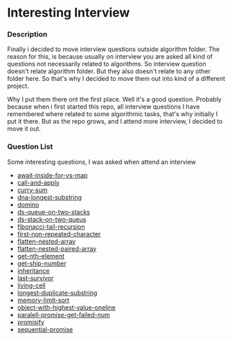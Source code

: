 # Interesting Interview


### Description

Finally i decided to move interview questions outside algorithm folder. The reason for this, is because usually on interview you are asked all kind of questions
not necessarily related to algorithms. So interview question doesn't relate algorithm folder. But they also doesn't relate to any other folder here. So that's why
I decided to move them out into kind of a different project.

Why I put them there ont the first place. Well it's a good question. Probably because when i first started this repo, all interview questions I have remembered
where related to some algorithmic tasks, that's why initially I put it there. But as the repo grows, and I attend more interview, I decided to move it out.

### Question List

Some interesting questions, I was asked when attend an interview

* [await-inside-for-vs-map](https://github.com/dgaydukov/how-to-become-a-senior-js-developer/blob/master/interview/js/await-inside-for-vs-map.js)
* [call-and-apply](https://github.com/dgaydukov/how-to-become-a-senior-js-developer/blob/master/interview/js/call-and-apply.js)
* [curry-sum](https://github.com/dgaydukov/how-to-become-a-senior-js-developer/blob/master/interview/js/curry-sum.js)
* [dna-longest-substring](https://github.com/dgaydukov/how-to-become-a-senior-js-developer/blob/master/interview/js/dna-longest-substring.js)
* [domino](https://github.com/dgaydukov/how-to-become-a-senior-js-developer/blob/master/interview/js/domino.js)
* [ds-queue-on-two-stacks](https://github.com/dgaydukov/how-to-become-a-senior-js-developer/blob/master/interview/js/ds-queue-on-two-stacks.js)
* [ds-stack-on-two-queus](https://github.com/dgaydukov/how-to-become-a-senior-js-developer/blob/master/interview/js/ds-stack-on-two-queus.js)
* [fibonacci-tail-recursion](https://github.com/dgaydukov/how-to-become-a-senior-js-developer/blob/master/interview/js/fibonacci-tail-recursion.js)
* [first-non-repeated-character](https://github.com/dgaydukov/how-to-become-a-senior-js-developer/blob/master/interview/js/first-non-repeated-character.js)
* [flatten-nested-array](https://github.com/dgaydukov/how-to-become-a-senior-js-developer/blob/master/interview/js/flatten-nested-array.js)
* [flatten-nested-paired-array](https://github.com/dgaydukov/how-to-become-a-senior-js-developer/blob/master/interview/js/flatten-nested-paired-array.js)
* [get-nth-element](https://github.com/dgaydukov/how-to-become-a-senior-js-developer/blob/master/interview/js/get-nth-element.js)
* [get-ship-number](https://github.com/dgaydukov/how-to-become-a-senior-js-developer/blob/master/interview/js/get-ship-number.js)
* [inheritance](https://github.com/dgaydukov/how-to-become-a-senior-js-developer/blob/master/interview/js/inheritance.js)
* [last-survivor](https://github.com/dgaydukov/how-to-become-a-senior-js-developer/blob/master/interview/js/last-survivor.js)
* [living-cell](https://github.com/dgaydukov/how-to-become-a-senior-js-developer/blob/master/interview/js/living-cell.js)
* [longest-duplicate-substring](https://github.com/dgaydukov/how-to-become-a-senior-js-developer/blob/master/interview/js/longest-duplicate-substring.js)
* [memory-limit-sort](https://github.com/dgaydukov/how-to-become-a-senior-js-developer/blob/master/interview/js/memory-limit-sort.js)
* [object-with-highest-value-oneline](https://github.com/dgaydukov/how-to-become-a-senior-js-developer/blob/master/interview/js/object-with-highest-value-oneline.js)
* [paralell-promise-get-failed-num](https://github.com/dgaydukov/how-to-become-a-senior-js-developer/blob/master/interview/js/paralell-promise-get-failed-num.js)
* [promisify](https://github.com/dgaydukov/how-to-become-a-senior-js-developer/blob/master/interview/js/promisify.js)
* [sequential-promise](https://github.com/dgaydukov/how-to-become-a-senior-js-developer/blob/master/interview/js/sequential-promise.js)